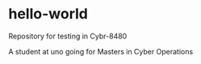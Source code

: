 # hello-world
Repository for testing in Cybr-8480

A student at uno going for Masters in Cyber Operations
